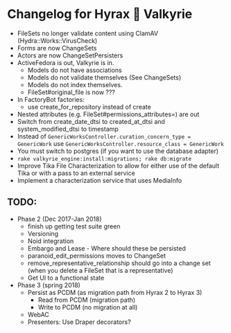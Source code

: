 # Changelog for Hyrax 💖 Valkyrie

* FileSets no longer validate content using ClamAV (Hydra::Works::VirusCheck)
* Forms are now ChangeSets
* Actors are now ChangeSetPersisters
* ActiveFedora is out, Valkyrie is in.
  * Models do not have associations
  * Models do not validate themselves (See ChangeSets)
  * Models do not index themselves.
  * FileSet#original_file is now ???
* In FactoryBot factories:
  * use create_for_repository instead of create
* Nested attributes (e.g. FileSet#permissions_attributes=) are out
* Switch from create_date_dtsi to created_at_dtsi and system_modified_dtsi to timestamp
* Instead of `GenericWorksController.curation_concern_type = GenericWork` use
  `GenericWorksController.resource_class = GenericWork`
* You must switch to postgres (if you want to use the database adapter)
* `rake valkyrie_engine:install:migrations; rake db:migrate`
* Improve Tika File Characterization to allow for either use of the default Tika or with a pass to an external service
* Implement a characterization service that uses MediaInfo

## TODO:

* Phase 2 (Dec 2017-Jan 2018)
  * finish up getting test suite green
  * Versioning
  * Noid integration
  * Embargo and Lease - Where should these be persisted
  * paranoid_edit_permissions moves to ChangeSet
  * remove_representative_relationship should go into a change set (when you delete a FileSet that is a representative)
  * Get UI to a functional state
* Phase 3 (spring 2018)
  * Persist as PCDM (as migration path from Hyrax 2 to Hyrax 3)
    * Read from PCDM (migration path)
    * Write to PCDM (no migration at all)
  * WebAC
  * Presenters: Use Draper decorators?

